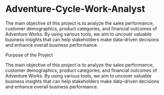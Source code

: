 # Adventure-Cycle-Work-Analyst
The main objective of this project is to analyze the sales performance, customer demographics, product categories, and financial outcomes of Adventure Works. By using various tools, we aim to uncover valuable business insights that can help stakeholders make data-driven decisions and enhance overall business performance.

Purpose of the Project


The main objective of this project is to analyze the sales performance, customer demographics, product categories, and financial outcomes of Adventure Works. By using various tools, we aim to uncover valuable business insights that can help stakeholders make data-driven decisions and enhance overall business performance.
